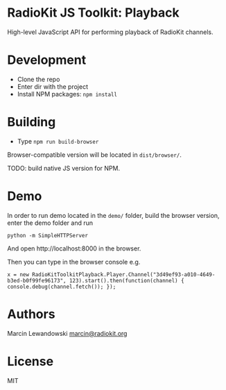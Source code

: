 # RadioKit JS Toolkit: Playback

High-level JavaScript API for performing playback of RadioKit channels.

# Development

* Clone the repo
* Enter dir with the project
* Install NPM packages: `npm install`

# Building

* Type `npm run build-browser`

Browser-compatible version will be located in `dist/browser/`.

TODO: build native JS version for NPM.

# Demo

In order to run demo located in the `demo/` folder, build the browser version,
enter the demo folder and run

    python -m SimpleHTTPServer

And open http://localhost:8000 in the browser.

Then you can type in the browser console e.g.

`x = new RadioKitToolkitPlayback.Player.Channel("3d49ef93-a010-4649-b3ed-b0f99fe96173", 123).start().then(function(channel) { console.debug(channel.fetch()); });`

# Authors

Marcin Lewandowski <marcin@radiokit.org>

# License

MIT
